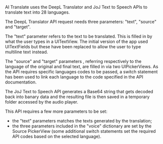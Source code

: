 
AI Translate uses the DeepL Translator and JoJ Text to Speech APIs to translate text into 28 languages.

The DeepL Translator API request needs three parameters: "text", "source" and "target".

The "text" parameter refers to the text to be translated.
This is filled in by what the user types in a UITextView.
The initial version of the app used UITextFields but these have been replaced to allow the user to type multiline text instead.

The "source" and "target" parameters , referring respectively to the language of the original 
and final text, are filled in via two UIPickerViews.
As the API requires specific languages codes to be passed, a switch statement has been used to link each language to the code specified in the API documentation.

The JoJ Text to Speech API generates a Base64 string that gets decoded back into banary data and the resulting file is then saved in a temporary folder accessed by the audio player.

This API requires a few more parameters to be set:
- the "text" parameters matches the texts generated by the translation;
- the three parameters included in the "voice" dictionary are set by the Source PickerView (some additional switch statements set the required API codes based on the selected language).










